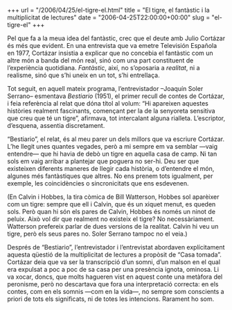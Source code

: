 +++
url = "/2006/04/25/el-tigre-el.html"
title = "El tigre, el fantàstic i la multiplicitat de lectures"
date = "2006-04-25T22:00:00+00:00"
slug = "el-tigre-el"
+++

Pel que fa a la meua idea del fantàstic, crec que el deute amb Julio Cortázar és més que evident. En una entrevista que va emetre Televisión Española en 1977, Cortázar insistia a explicar que no concebia el fantàstic com un altre món a banda del món real, sinó com una part constituent de l’experiència quotidiana. *Fantàstic*, així, no s’oposaria a *realitat*, ni a realisme, sinó que s’hi uneix en un tot, s’hi entrellaça.

Tot seguit, en aquell mateix programa, l’entrevistador –Joaquín Soler Serrano– esmentava *Bestiario* (1951), el primer recull de contes de Cortázar, i feia referència al relat que dóna títol al volum: “Hi apareixen aquestes històries realment fascinants, començant per la de la senyoreta sensitiva que creu que té un tigre”, afirmava, tot intercalant alguna rialleta. L’escriptor, d’esquena, assentia discretament.

“Bestiario”, el relat, és al meu parer un dels millors que va escriure Cortázar. L’he llegit unes quantes vegades, però a mi sempre em va semblar —vaig entendre— que hi havia de debò un tigre en aquella casa de camp. Ni tan sols em vaig arribar a plantejar que poguera no ser-hi. Deu ser que existeixen diferents maneres de llegir cada història, o d’entendre el món, algunes més fantàstiques que altres. No ens prenem tots igualment, per exemple, les coincidències o sincronicitats que ens esdevenen.

(En Calvin i Hobbes, la tira còmica de Bill Watterson, Hobbes sol aparèixer com un tigre: sempre que ell i Calvin, que és un xiquet menut, es queden sols. Però quan hi són els pares de Calvin, Hobbes és només un ninot de peluix. Això vol dir que realment no existeix el tigre? No necessàriament. Watterson prefereix parlar de dues versions de la realitat. Calvin hi veu un tigre, però els seus pares no. Soler Serrano tampoc no el veia.)

Després de “Bestiario”, l’entrevistador i l’entrevistat abordaven explícitament aquesta qüestió de la multiplicitat de lectures a propòsit de “Casa tomada”. Cortázar deia que va ser la transcripció d’un somni, d’un malson en el qual era expulsat a poc a poc de sa casa per una presència ignota, ominosa. Li va xocar, doncs, que molts hagueren vist en aquest conte una metàfora del peronisme, però no descartava que fora una interpretació correcta: en els contes, com en els somnis —com en la vida—, no sempre som conscients a priori de tots els significats, ni de totes les intencions. Rarament ho som.